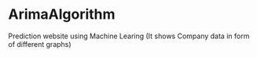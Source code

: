 # ArimaAlgorithm
Prediction website using Machine Learing (It shows Company data in form of different graphs)
